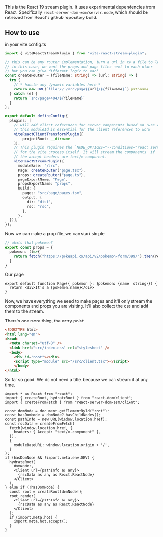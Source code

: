 This is the React 19 stream plugin. It uses experimental dependencies from React.
Specifically `react-server-dom-esm/server.node`, which should be retrieved from React's github repository build.

## How to use


in your vite.config.ts

```ts
import { viteReactStreamPlugin } from "vite-react-stream-plugin";

// this can be any router implementation, turn a url in to a file to load
// in this case, we want the props and page files next to each other
// but you can give different logic to each.
const createRouter = (fileName: string) => (url: string) => {
  try {
    // * handle any dynamic variables here *
    return new URL(`file://./src/page${url}/${fileName}`).pathname
  } catch (e) {
    return `src/page/404/${fileName}`
  }
};

export default defineConfig({
  plugins: [
    // will add client references for server components based on "use client"
    // this moduleId is essential for the client references to work
    viteReactClientTransformPlugin({
        projectRoot: __dirname
    }),
    // This plugin requires the `NODE_OPTIONS="--conditions="react server"`
    // for the vite process itself. It will stream the components, if
    // the accept headers are text/x-component.
    viteReactStreamPlugin({
      moduleBase: "/src",
      Page: createRouter("page.tsx"),
      props: createRouter("page.ts"),
      pageExportName: "Page",
      propsExportName: "props",
      build: {
        pages: "src/page/pages.tsx",
        output: {
          dir: "dist",
          rsc: "rsc",
        },
      },
  })],
});
```

Now we can make a prop file, we can start simple
```ts
// whats that pokemon?
export const props = {
  pokemon: ()=>{
    return fetch("https://pokeapi.co/api/v2/pokemon-form/399/").then(res => res.json())
  }
}
```
Our page
```tsx
export default function Page({ pokemon }: {pokemon: {name: string}}) {
  return <div>It's a {pokemon.name}</div>
}
```

Now, we have everything we need to make pages and it'll only stream the components and props you are visiting.
It'll also collect the css and add them to the stream.

There's one more thing, the entry point:

```html
<!DOCTYPE html>
<html lang="en">
<head>
  <meta charset="utf-8" />
  <link href="src/index.css" rel="stylesheet" />
  <body>
    <div id="root"></div>
    <script type="module" src="/src/client.tsx"></script>
    </body>
</html>
```

So far so good. We do not need a title, because we can stream it at any time.

```tsx
import * as React from "react";
import { createRoot, hydrateRoot } from "react-dom/client";
import { createFromFetch } from "react-server-dom-esm/client";

const domNode = document.getElementById("root");
const hasDomNode = domNode?.hasChildNodes();
const pathInfo = new URL(window.location.href);
const rscData = createFromFetch(
  fetch(window.location.href, {
    headers: { Accept: "text/x-component" },
  }),
  {
    moduleBaseURL: window.location.origin + '/',
  }
);
if (hasDomNode && !import.meta.env.DEV) {
  hydrateRoot(
    domNode!,
    <Client url={pathInfo as any}>
      {rscData as any as React.ReactNode}
    </Client>
  );
} else if (!hasDomNode) {
  const root = createRoot(domNode!);
  root.render(
    <Client url={pathInfo as any}>
      {rscData as any as React.ReactNode}
    </Client>
  );
  if (import.meta.hot) {
    import.meta.hot.accept();
  }
}
```



